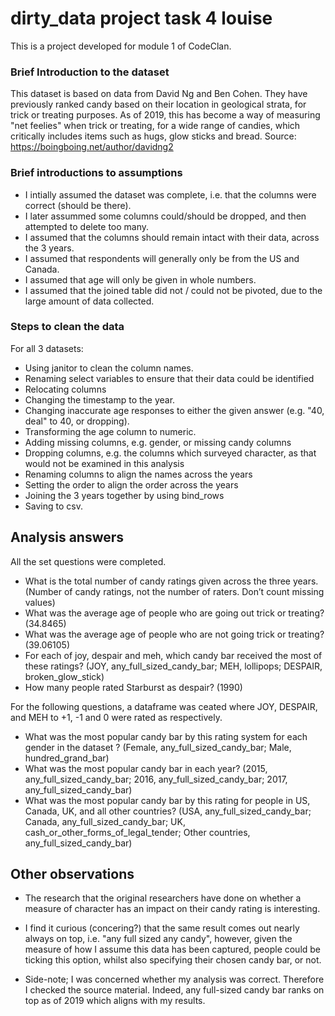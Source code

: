 # dirty_data project task 4 louise

This is a project developed for module 1 of CodeClan.

### Brief Introduction to the dataset
This dataset is based on data from David Ng and Ben Cohen. They have previously ranked candy based on their location
in geological strata, for trick or treating purposes. As of 2019, this has 
become a way of measuring "net feelies" when trick or treating, for a wide range
of candies, which critically includes items such as hugs, glow sticks and bread.
Source: https://boingboing.net/author/davidng2

### Brief introductions to assumptions
- I intially assumed the dataset was complete, i.e. that the columns were correct
(should be there).
- I later assummed some columns could/should be dropped, and then attempted to delete too many.
- I assumed that the columns should remain intact with their data, across the 3 years.
- I assumed that respondents will generally only be from the US and Canada.
- I assumed that age will only be given in whole numbers.
- I assumed that the joined table did not / could not be pivoted, due to the large amount of data collected. 

### Steps to clean the data
For all 3 datasets:
- Using janitor to clean the column names.
- Renaming select variables to ensure that their data could be identified
- Relocating columns
- Changing the timestamp to the year.
- Changing inaccurate age responses to either the given answer (e.g. "40, deal" to 40, or dropping). 
- Transforming the age column to numeric.
- Adding missing columns, e.g. gender, or missing candy columns
- Dropping columns, e.g. the columns which surveyed character, as that would not be examined in this analysis
- Renaming columns to align the names across the years
- Setting the order to align the order across the years
- Joining the 3 years together by using bind_rows
- Saving to csv.

## Analysis answers
All the set questions were completed.
- What is the total number of candy ratings given across the three years. 
(Number of candy ratings, not the number of raters. Don’t count missing values)
- What was the average age of people who are going out trick or treating? (34.8465)
- What was the average age of people who are not going trick or treating? (39.06105)
- For each of joy, despair and meh, which candy bar received the most of these ratings? (JOY, any_full_sized_candy_bar; MEH, lollipops; DESPAIR, broken_glow_stick)
- How many people rated Starburst as despair? (1990)

For the following questions, a dataframe was ceated where JOY, DESPAIR, and MEH to +1, -1 and 0 were rated as respectively.
- What was the most popular candy bar by this rating system for each gender in
the dataset ? (Female, any_full_sized_candy_bar; Male, hundred_grand_bar)
- What was the most popular candy bar in each year? (2015, any_full_sized_candy_bar; 2016, any_full_sized_candy_bar; 2017, any_full_sized_candy_bar)
- What was the most popular candy bar by this rating for people in US, Canada,
UK, and all other countries? (USA, any_full_sized_candy_bar; Canada, any_full_sized_candy_bar; UK, cash_or_other_forms_of_legal_tender; Other countries, any_full_sized_candy_bar)


## Other observations
- The research that the original researchers have done on whether a measure of character has an impact on their candy rating is interesting.
- I find it curious (concering?) that the same result comes out nearly always on top, i.e. "any full sized any candy", however, given the measure of how I assume this data has been captured, people could be ticking this option, whilst also specifying their chosen candy bar, or not.

- Side-note; I was concerned whether my analysis was correct. Therefore I checked the source material. Indeed, any full-sized candy bar ranks on top as of 2019 which aligns with my results.
